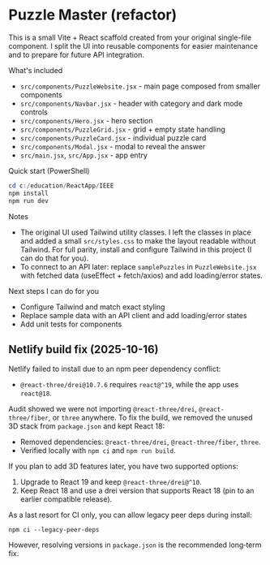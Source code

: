 # Puzzle Master (refactor)

This is a small Vite + React scaffold created from your original single-file component. I split the UI into reusable components for easier maintenance and to prepare for future API integration.

What's included

- `src/components/PuzzleWebsite.jsx` - main page composed from smaller components
- `src/components/Navbar.jsx` - header with category and dark mode controls
- `src/components/Hero.jsx` - hero section
- `src/components/PuzzleGrid.jsx` - grid + empty state handling
- `src/components/PuzzleCard.jsx` - individual puzzle card
- `src/components/Modal.jsx` - modal to reveal the answer
- `src/main.jsx`, `src/App.jsx` - app entry

Quick start (PowerShell)

```powershell
cd c:/education/ReactApp/IEEE
npm install
npm run dev
```

Notes

- The original UI used Tailwind utility classes. I left the classes in place and added a small `src/styles.css` to make the layout readable without Tailwind. For full parity, install and configure Tailwind in this project (I can do that for you).
- To connect to an API later: replace `samplePuzzles` in `PuzzleWebsite.jsx` with fetched data (useEffect + fetch/axios) and add loading/error states.

Next steps I can do for you

- Configure Tailwind and match exact styling
- Replace sample data with an API client and add loading/error states
- Add unit tests for components

## Netlify build fix (2025-10-16)

Netlify failed to install due to an npm peer dependency conflict:

- `@react-three/drei@10.7.6` requires `react@^19`, while the app uses `react@18`.

Audit showed we were not importing `@react-three/drei`, `@react-three/fiber`, or `three` anywhere. To fix the build, we removed the unused 3D stack from `package.json` and kept React 18:

- Removed dependencies: `@react-three/drei`, `@react-three/fiber`, `three`.
- Verified locally with `npm ci` and `npm run build`.

If you plan to add 3D features later, you have two supported options:

1. Upgrade to React 19 and keep `@react-three/drei@^10`.
2. Keep React 18 and use a drei version that supports React 18 (pin to an earlier compatible release).

As a last resort for CI only, you can allow legacy peer deps during install:

```
npm ci --legacy-peer-deps
```

However, resolving versions in `package.json` is the recommended long‑term fix.

